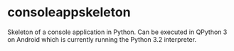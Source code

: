 # consoleappskeleton
Skeleton of a console application in Python. Can be executed in QPython 3 on Android which is currently running the Python 3.2 interpreter.
